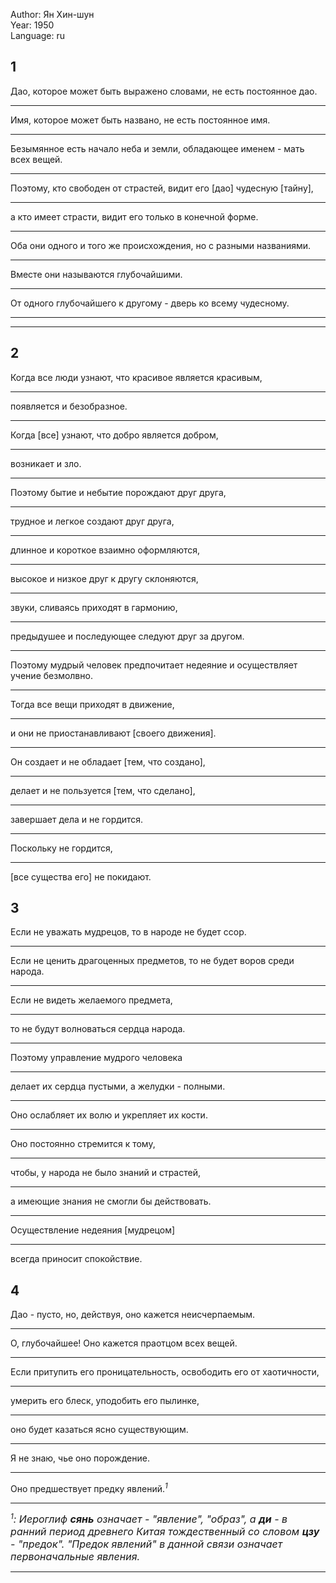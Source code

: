 Author: Ян Хин-шун  
Year: 1950  
Language: ru  

## 1
Дао, которое может быть выражено словами, не есть постоянное дао.
___
Имя, которое может быть названо, не есть постоянное имя.
___
Безымянное есть начало неба и земли, обладающее именем - мать всех вещей.
___
Поэтому, кто свободен от страстей, видит его \[дао\] чудесную \[тайну\],
___
а кто имеет страсти, видит его только в конечной форме.
___
Оба они одного и того же происхождения, но с разными названиями.
___
Вместе они называются глубочайшими.
___
От одного глубочайшего к другому - дверь ко всему чудесному.
___
  
___

## 2
Когда все люди узнают, что красивое является красивым,
___
появляется и безобразное.
___
Когда \[все\] узнают, что добро является добром,
___
возникает и зло.
___
Поэтому бытие и небытие порождают друг друга,
___
трудное и легкое создают друг друга,
___
длинное и короткое взаимно оформляются,
___
высокое и низкое друг к другу склоняются,
___
звуки, сливаясь приходят в гармонию,
___
предыдушее и последующее следуют друг за другом.
___
Поэтому мудрый человек предпочитает недеяние и осуществляет учение безмолвно.
___
Тогда все вещи приходят в движение,
___
и они не приостанавливают \[своего движения\].
___
Он создает и не обладает \[тем, что создано\],
___
делает и не пользуется \[тем, что сделано\],
___
завершает дела и не гордится.
___
Поскольку не гордится,
___
\[все существа его\] не покидают.

## 3
Если не уважать мудрецов, то в народе не будет ссор.
___
Если не ценить драгоценных предметов, то не будет воров среди народа.
___
Если не видеть желаемого предмета,
___
то не будут волноваться сердца народа.
___
Поэтому управление мудрого человека
___
делает их сердца пустыми, а желудки - полными.
___
Оно ослабляет их волю и укрепляет их кости.
___
Оно постоянно стремится к тому,
___
чтобы, у народа не было знаний и страстей,
___
а имеющие знания не смогли бы действовать.
___
Осуществление недеяния \[мудрецом\]
___
всегда приносит спокойствие.

## 4
Дао - пусто, но, действуя, оно кажется неисчерпаемым.
___
О, глубочайшее! Оно кажется праотцом всех вещей.
___
Если притупить его проницательность, освободить его от хаотичности,
___
умерить его блеск, уподобить его пылинке,
___
оно будет казаться ясно существующим.
___
Я не знаю, чье оно порождение.
___
Оно предшествует предку явлений.<sup>*1*</sup>
___
*<sup>1</sup><font size="3">: Иероглиф **сянь** означает - \"явление\", \"образ\", а **ди** - в ранний период древнего Китая тождественный со словом **цзу** - \"предок\". \"Предок явлений\" в данной связи означает первоначальные явления.</font>*
___
